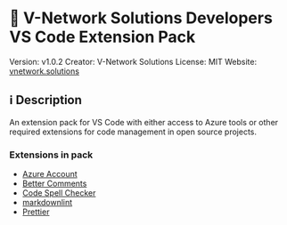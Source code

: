 # 🚀 V-Network Solutions Developers VS Code Extension Pack

Version: v1.0.2
Creator: V-Network Solutions
License: MIT
Website: [vnetwork.solutions](https://vnetwork.solutions)

## ℹ️ Description

An extension pack for VS Code with either access to Azure tools or other required extensions for code management in open source projects.

### Extensions in pack

- [Azure Account](https://marketplace.visualstudio.com/items?itemName=ms-vscode.azure-account)  
- [Better Comments](https://marketplace.visualstudio.com/items?itemName=aaron-bond.better-comments)  
- [Code Spell Checker](https://marketplace.visualstudio.com/items?itemName=streetsidesoftware.code-spell-checker)
- [markdownlint](https://marketplace.visualstudio.com/items?itemName=DavidAnson.vscode-markdownlint)
- [Prettier](https://marketplace.visualstudio.com/items?itemName=esbenp.prettier-vscode)  
